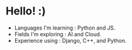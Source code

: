 # Hello! :)
- Languages I'm learning : Python and JS.
- Fields I'm exploring : AI and Cloud.
- Experience using : Django, C++, and Python.
